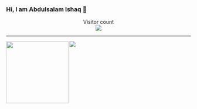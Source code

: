 ### Hi, I am Abdulsalam Ishaq 👋

<!--
**kayode-suc/kayode-suc** is a ✨ _special_ ✨ repository because its `README.md` (this file) appears on your GitHub profile.

Here are some ideas to get you started:

- 🔭 I’m currently working on ...
- 🌱 I’m currently learning ...
- 👯 I’m looking to collaborate on ...
- 🤔 I’m looking for help with ...
- 💬 Ask me about ...
- 📫 How to reach me: ...
- 😄 Pronouns: ...
- ⚡ Fun fact: ...
-->
<p align="center"> 
  Visitor count<br>
  <img src="https://profile-counter.glitch.me/sorrycc/count.svg" />
</p>

---

<div>
  <img height="170" align="left" src="https://github-readme-stats.vercel.app/api?username=kayode-suc&show_icons=true&theme=radical" />
  <img src="https://github-readme-stats.vercel.app/api/top-langs/?username=kayode-suc&layout=compact" />
</div>
